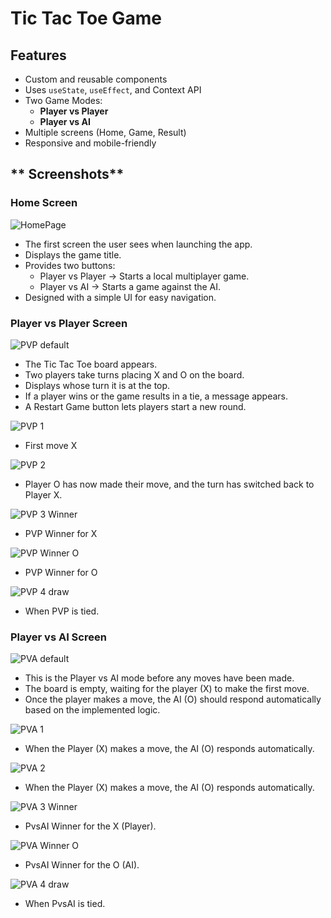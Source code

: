 # **Tic Tac Toe Game**

## **Features**
- Custom and reusable components  
- Uses `useState`, `useEffect`, and Context API  
- Two Game Modes:  
   - **Player vs Player**  
   - **Player vs AI**  
- Multiple screens (Home, Game, Result)  
- Responsive and mobile-friendly  

## ** Screenshots**
###  Home Screen  
![HomePage](https://github.com/user-attachments/assets/d4cb9cb8-99eb-4cdd-aa08-53ca7a94652c)
- The first screen the user sees when launching the app.
- Displays the game title.
- Provides two buttons:
   - Player vs Player → Starts a local multiplayer game.
   - Player vs AI → Starts a game against the AI.
- Designed with a simple UI for easy navigation.

###  Player vs Player Screen  
![PVP default](https://github.com/user-attachments/assets/63c897ec-b69e-485c-ab01-63e808584af4)
- The Tic Tac Toe board appears.
- Two players take turns placing X and O on the board.
- Displays whose turn it is at the top.
- If a player wins or the game results in a tie, a message appears.
- A Restart Game button lets players start a new round.

![PVP 1](https://github.com/user-attachments/assets/26331d17-7f70-41cf-b679-3a6587fdbe38)
- First move X

![PVP 2](https://github.com/user-attachments/assets/31da65ec-ceb7-43b9-a5a6-f2c628847d6f)
- Player O has now made their move, and the turn has switched back to Player X.

![PVP 3 Winner](https://github.com/user-attachments/assets/35c97168-4b2a-4423-895c-cd4f78757e54)
- PVP Winner for X

![PVP Winner O](https://github.com/user-attachments/assets/5baa029c-8aba-4724-9778-5772b929fab7)
- PVP Winner for O

![PVP 4 draw](https://github.com/user-attachments/assets/6335a6f6-62d1-48fc-b063-224696189c25)
- When PVP is tied.

###  Player vs AI Screen  
![PVA default](https://github.com/user-attachments/assets/d4873da2-9f93-4623-b43c-71539662c3d8)
- This is the Player vs AI mode before any moves have been made.
- The board is empty, waiting for the player (X) to make the first move.
- Once the player makes a move, the AI (O) should respond automatically based on the implemented logic.

![PVA 1](https://github.com/user-attachments/assets/18a8a6f3-6c2c-4ad4-aefe-cb83f2f878d6)
- When the Player (X) makes a move, the AI (O) responds automatically.

![PVA 2](https://github.com/user-attachments/assets/662d1fe5-967e-405c-a2a7-f1306de7e44d)
- When the Player (X) makes a move, the AI (O) responds automatically.

![PVA 3 Winner](https://github.com/user-attachments/assets/c81fb4d9-1fc5-437d-8b15-6707a879eb29)
- PvsAI Winner for the X (Player).

![PVA Winner O](https://github.com/user-attachments/assets/e652696d-ece2-42d9-a531-7ad2a7738768)
- PvsAI Winner for the O (AI).

![PVA 4 draw](https://github.com/user-attachments/assets/f87da4c2-adb9-4720-a1c9-72292a94fc37)
- When PvsAI is tied.

